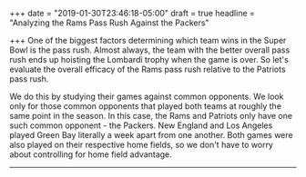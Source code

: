 +++
date = "2019-01-30T23:46:18-05:00"
draft = true
headline = "Analyzing the Rams Pass Rush Against the Packers"

+++
One of the biggest factors determining which team wins in the Super Bowl is the pass rush. Almost always, the team with the better overall pass rush ends up hoisting the Lombardi trophy when the game is over. So let's evaluate the overall efficacy of the Rams pass rush relative to the Patriots pass rush.

We do this by studying their games against common opponents. We look only for those common opponents that played both teams at roughly the same point in the season. In this case, the Rams and Patriots only have one such common opponent - the Packers. New England and Los Angeles played Green Bay literally a week apart from one another. Both games were also played on their respective home fields, so we don't have to worry about controlling for home field advantage.

***